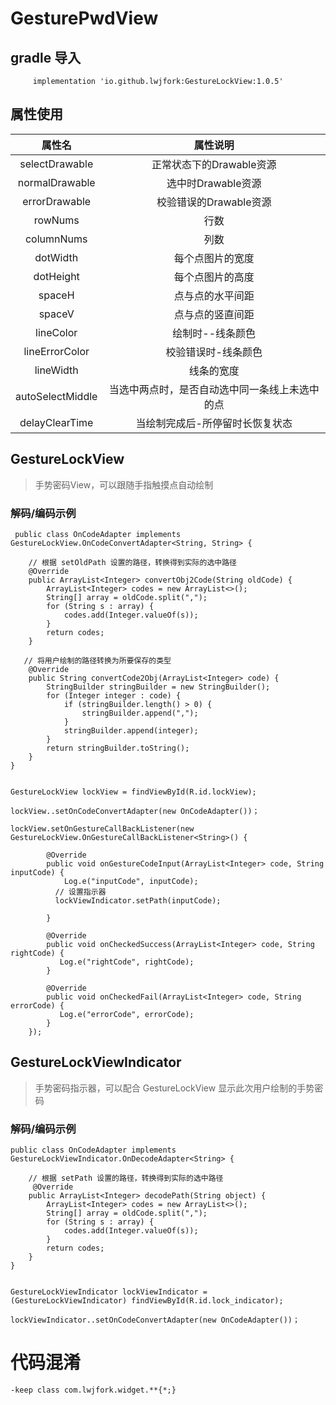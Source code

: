 # GesturePwdView

## gradle 导入

```
     implementation 'io.github.lwjfork:GestureLockView:1.0.5'
```

## 属性使用

属性名 | 属性说明
:---:|:---:
selectDrawable |  正常状态下的Drawable资源
normalDrawable |  选中时Drawable资源
errorDrawable |   校验错误的Drawable资源
rowNums |   行数
columnNums |  列数
dotWidth |   每个点图片的宽度
dotHeight |   每个点图片的高度
spaceH |   点与点的水平间距
spaceV |   点与点的竖直间距
lineColor |   绘制时--线条颜色
lineErrorColor |   校验错误时-线条颜色
lineWidth |   线条的宽度
autoSelectMiddle |   当选中两点时，是否自动选中同一条线上未选中的点
delayClearTime | 当绘制完成后-所停留时长恢复状态

## GestureLockView
> 手势密码View，可以跟随手指触摸点自动绘制

### 解码/编码示例

    

     public class OnCodeAdapter implements GestureLockView.OnCodeConvertAdapter<String, String> {

        // 根据 setOldPath 设置的路径，转换得到实际的选中路径
        @Override
        public ArrayList<Integer> convertObj2Code(String oldCode) {
            ArrayList<Integer> codes = new ArrayList<>();
            String[] array = oldCode.split(",");
            for (String s : array) {
                codes.add(Integer.valueOf(s));
            }
            return codes;
        }

       // 将用户绘制的路径转换为所要保存的类型
        @Override
        public String convertCode2Obj(ArrayList<Integer> code) {
            StringBuilder stringBuilder = new StringBuilder();
            for (Integer integer : code) {
                if (stringBuilder.length() > 0) {
                    stringBuilder.append(",");
                }
                stringBuilder.append(integer);
            }
            return stringBuilder.toString();
        }
    }


    GestureLockView lockView = findViewById(R.id.lockView);

    lockView..setOnCodeConvertAdapter(new OnCodeAdapter())；

    lockView.setOnGestureCallBackListener(new GestureLockView.OnGestureCallBackListener<String>() {

            @Override
            public void onGestureCodeInput(ArrayList<Integer> code, String inputCode) {
                Log.e("inputCode", inputCode);
              // 设置指示器
              lockViewIndicator.setPath(inputCode);
           
            }

            @Override
            public void onCheckedSuccess(ArrayList<Integer> code, String rightCode) {
               Log.e("rightCode", rightCode);
            }

            @Override
            public void onCheckedFail(ArrayList<Integer> code, String errorCode) {
               Log.e("errorCode", errorCode);
            }
        });
    
    


## GestureLockViewIndicator
> 手势密码指示器，可以配合 GestureLockView 显示此次用户绘制的手势密码


### 解码/编码示例

    public class OnCodeAdapter implements GestureLockViewIndicator.OnDecodeAdapter<String> {

        // 根据 setPath 设置的路径，转换得到实际的选中路径
         @Override
        public ArrayList<Integer> decodePath(String object) {
            ArrayList<Integer> codes = new ArrayList<>();
            String[] array = oldCode.split(",");
            for (String s : array) {
                codes.add(Integer.valueOf(s));
            }
            return codes;
        }
    }


    GestureLockViewIndicator lockViewIndicator = (GestureLockViewIndicator) findViewById(R.id.lock_indicator);

    lockViewIndicator..setOnCodeConvertAdapter(new OnCodeAdapter())；
    

# 代码混淆

    -keep class com.lwjfork.widget.**{*;}




